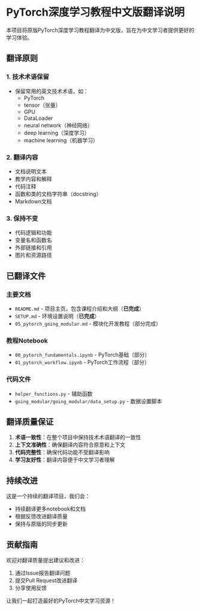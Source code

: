 # PyTorch深度学习教程中文版翻译说明

本项目将原版PyTorch深度学习教程翻译为中文版，旨在为中文学习者提供更好的学习体验。

## 翻译原则

### 1. 技术术语保留
- 保留常用的英文技术术语，如：
  - PyTorch
  - tensor（张量）
  - GPU
  - DataLoader
  - neural network（神经网络）
  - deep learning（深度学习）
  - machine learning（机器学习）

### 2. 翻译内容
- 文档说明文本
- 教学内容和解释
- 代码注释
- 函数和类的文档字符串（docstring）
- Markdown文档

### 3. 保持不变
- 代码逻辑和功能
- 变量名和函数名
- 外部链接和引用
- 图片和资源路径

## 已翻译文件

### 主要文档
- `README.md` - 项目主页，包含课程介绍和大纲（**已完成**）
- `SETUP.md` - 环境设置说明（**已完成**）
- `05_pytorch_going_modular.md` - 模块化开发教程（部分完成）

### 教程Notebook
- `00_pytorch_fundamentals.ipynb` - PyTorch基础（部分）
- `01_pytorch_workflow.ipynb` - PyTorch工作流程（部分）

### 代码文件
- `helper_functions.py` - 辅助函数
- `going_modular/going_modular/data_setup.py` - 数据设置脚本

## 翻译质量保证

1. **术语一致性**：在整个项目中保持技术术语翻译的一致性
2. **上下文准确性**：确保翻译内容符合原意和上下文
3. **代码完整性**：确保代码功能不受翻译影响
4. **学习友好性**：翻译内容便于中文学习者理解

## 持续改进

这是一个持续的翻译项目，我们会：
- 持续翻译更多notebook和文档
- 根据反馈改进翻译质量
- 保持与原版的同步更新

## 贡献指南

欢迎对翻译质量提出建议和改进：
1. 通过Issue报告翻译问题
2. 提交Pull Request改进翻译
3. 分享使用反馈

让我们一起打造最好的PyTorch中文学习资源！